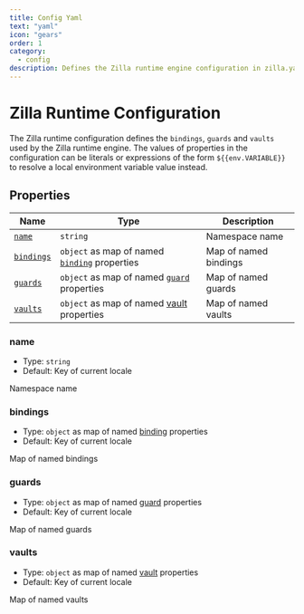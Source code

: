 ```yaml
---
title: Config Yaml
text: "yaml"
icon: "gears"
order: 1
category:
  - config
description: Defines the Zilla runtime engine configuration in zilla.yaml
---
```


# Zilla Runtime Configuration

The Zilla runtime configuration defines the `bindings`, `guards` and `vaults` used by the Zilla runtime engine. The values of properties in the configuration can be literals or expressions of the form `${{env.VARIABLE}}` to resolve a local environment variable value instead.


## Properties

| Name       | Type                                                        | Description           |
| ---------- | ----------------------------------------------------------- | --------------------- |
| [`name`](#name)     | `string`                                                    | Namespace name        |
| [`bindings`](#bindings) | `object` as map of named [`binding`](binding.md) properties | Map of named bindings |
| [`guards`](#guards)   | `object` as map of named [`guard`](guard.md) properties     | Map of named guards   |
| [`vaults`](#vaults)   | `object` as map of named [vault](vault.md) properties       | Map of named vaults   |

### name

- Type: `string`
- Default: Key of current locale

Namespace name
### bindings

- Type: `object` as map of named [binding](binding.md) properties
- Default: Key of current locale

Map of named bindings
### guards

- Type: `object` as map of named [guard](guard.md) properties
- Default: Key of current locale

Map of named guards
### vaults

- Type: `object` as map of named [vault](vault.md) properties
- Default: Key of current locale

Map of named vaults
